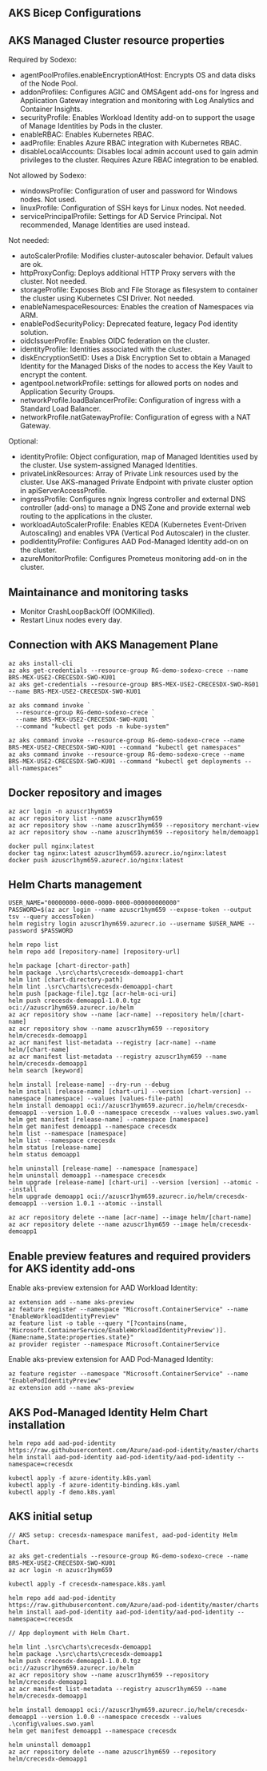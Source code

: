 AKS Bicep Configurations
------------------------

## AKS Managed Cluster resource properties

Required by Sodexo:

* agentPoolProfiles.enableEncryptionAtHost: Encrypts OS and data disks of the Node Pool.
* addonProfiles: Configures AGIC and OMSAgent add-ons for Ingress and Application Gateway integration and monitoring with Log Analytics and Container Insights.
* securityProfile: Enables Workload Identity add-on to support the usage of Manage Identities by Pods in the cluster.
* enableRBAC: Enables Kubernetes RBAC.
* aadProfile: Enables Azure RBAC integration with Kubernetes RBAC.
* disableLocalAccounts: Disables local admin account used to gain admin privileges to the cluster. Requires Azure RBAC integration to be enabled.

Not allowed by Sodexo:

* windowsProfile: Configuration of user and password for Windows nodes. Not used.
* linuxProfile: Configuration of SSH keys for Linux nodes. Not needed.
* servicePrincipalProfile: Settings for AD Service Principal. Not recommended, Manage Identities are used instead.

Not needed:

* autoScalerProfile: Modifies cluster-autoscaler behavior. Default values are ok.
* httpProxyConfig: Deploys additional HTTP Proxy servers with the cluster. Not needed.
* storageProfile: Exposes Blob and File Storage as filesystem to container the cluster using Kubernetes CSI Driver. Not needed.
* enableNamespaceResources: Enables the creation of Namespaces via ARM.
* enablePodSecurityPolicy: Deprecated feature, legacy Pod identity solution.
* oidcIssuerProfile: Enables OIDC federation on the cluster.
* identityProfile: Identities associated with the cluster.
* diskEncryptionSetID: Uses a Disk Encryption Set to obtain a Managed Identity for the Managed Disks of the nodes to access the Key Vault to encrypt the content.
* agentpool.networkProfile: settings for allowed ports on nodes and Application Security Groups.
* networkProfile.loadBalancerProfile: Configuration of ingress with a Standard Load Balancer.
* networkProfile.natGatewayProfile: Configuration of egress with a NAT Gateway.

Optional:

* identityProfile: Object configuration, map of Managed Identities used by the cluster. Use system-assigned Managed Identities.
* privateLinkResources: Array of Private Link resources used by the cluster. Use AKS-managed Private Endpoint with private cluster option in apiServerAccessProfile.
* ingressProfile: Configures ngnix Ingress controller and external DNS controller (add-ons) to manage a DNS Zone and provide external web routing to the applications in the cluster.
* workloadAutoScalerProfile: Enables KEDA (Kubernetes Event-Driven Autoscaling) and enables VPA (Vertical Pod Autoscaler) in the cluster.
* podIdentityProfile: Configures AAD Pod-Managed Identity add-on on the cluster.
* azureMonitorProfile: Configures Prometeus monitoring add-on in the cluster.

## Maintainance and monitoring tasks

* Monitor CrashLoopBackOff (OOMKilled).
* Restart Linux nodes every day.

## Connection with AKS Management Plane

```
az aks install-cli
az aks get-credentials --resource-group RG-demo-sodexo-crece --name BRS-MEX-USE2-CRECESDX-SWO-KU01
az aks get-credentials --resource-group BRS-MEX-USE2-CRECESDX-SWO-RG01 --name BRS-MEX-USE2-CRECESDX-SWO-KU01
```

```
az aks command invoke `
  --resource-group RG-demo-sodexo-crece `
  --name BRS-MEX-USE2-CRECESDX-SWO-KU01 `
  --command "kubectl get pods -n kube-system"

az aks command invoke --resource-group RG-demo-sodexo-crece --name BRS-MEX-USE2-CRECESDX-SWO-KU01 --command "kubectl get namespaces"
az aks command invoke --resource-group RG-demo-sodexo-crece --name BRS-MEX-USE2-CRECESDX-SWO-KU01 --command "kubectl get deployments --all-namespaces"
```

## Docker repository and images

```
az acr login -n azuscr1hym659
az acr repository list --name azuscr1hym659
az acr repository show --name azuscr1hym659 --repository merchant-view
az acr repository show --name azuscr1hym659 --repository helm/demoapp1
```

```
docker pull nginx:latest
docker tag nginx:latest azuscr1hym659.azurecr.io/nginx:latest
docker push azuscr1hym659.azurecr.io/nginx:latest
```

## Helm Charts management

```
USER_NAME="00000000-0000-0000-0000-000000000000"
PASSWORD=$(az acr login --name azuscr1hym659 --expose-token --output tsv --query accessToken)
helm registry login azuscr1hym659.azurecr.io --username $USER_NAME --password $PASSWORD
```

```
helm repo list
helm repo add [repository-name] [repository-url]

helm package [chart-director-path]
helm package .\src\charts\crecesdx-demoapp1-chart
helm lint [chart-directory-path]
helm lint .\src\charts\crecesdx-demoapp1-chart
helm push [package-file].tgz [acr-helm-oci-uri]
helm push crecesdx-demoapp1-1.0.0.tgz oci://azuscr1hym659.azurecr.io/helm
az acr repository show --name [acr-name] --repository helm/[chart-name]
az acr repository show --name azuscr1hym659 --repository helm/crecesdx-demoapp1
az acr manifest list-metadata --registry [acr-name] --name helm/[chart-name]
az acr manifest list-metadata --registry azuscr1hym659 --name helm/crecesdx-demoapp1
helm search [keyword]

helm install [release-name] --dry-run --debug
helm install [release-name] [chart-uri] --version [chart-version] --namespace [namespace] --values [values-file-path]
helm install demoapp1 oci://azuscr1hym659.azurecr.io/helm/crecesdx-demoapp1 --version 1.0.0 --namespace crecesdx --values values.swo.yaml
helm get manifest [release-name] --namespace [namespace]
helm get manifest demoapp1 --namespace crecesdx
helm list --namespace [namespace]
helm list --namespace crecesdx
helm status [release-name]
helm status demoapp1

helm uninstall [release-name] --namespace [namespace]
helm uninstall demoapp1 --namespace crecesdx
helm upgrade [release-name] [chart-uri] --version [version] --atomic --install
helm upgrade demoapp1 oci://azuscr1hym659.azurecr.io/helm/crecesdx-demoapp1 --version 1.0.1 --atomic --install

az acr repository delete --name [acr-name] --image helm/[chart-name]
az acr repository delete --name azuscr1hym659 --image helm/crecesdx-demoapp1
```

## Enable preview features and required providers for AKS identity add-ons

Enable aks-preview extension for AAD Workload Identity:

```
az extension add --name aks-preview
az feature register --namespace "Microsoft.ContainerService" --name "EnableWorkloadIdentityPreview"
az feature list -o table --query "[?contains(name, 'Microsoft.ContainerService/EnableWorkloadIdentityPreview')].{Name:name,State:properties.state}"
az provider register --namespace Microsoft.ContainerService
```

Enable aks-preview extension for AAD Pod-Managed Identity:

```
az feature register --namespace "Microsoft.ContainerService" --name "EnablePodIdentityPreview"
az extension add --name aks-preview
```

## AKS Pod-Managed Identity Helm Chart installation

```
helm repo add aad-pod-identity https://raw.githubusercontent.com/Azure/aad-pod-identity/master/charts
helm install aad-pod-identity aad-pod-identity/aad-pod-identity --namespace=crecesdx

kubectl apply -f azure-identity.k8s.yaml
kubectl apply -f azure-identity-binding.k8s.yaml
kubectl apply -f demo.k8s.yaml
```

## AKS initial setup

```
// AKS setup: crecesdx-namespace manifest, aad-pod-identity Helm Chart.

az aks get-credentials --resource-group RG-demo-sodexo-crece --name BRS-MEX-USE2-CRECESDX-SWO-KU01
az acr login -n azuscr1hym659

kubectl apply -f crecesdx-namespace.k8s.yaml

helm repo add aad-pod-identity https://raw.githubusercontent.com/Azure/aad-pod-identity/master/charts
helm install aad-pod-identity aad-pod-identity/aad-pod-identity --namespace=crecesdx

// App deployment with Helm Chart.

helm lint .\src\charts\crecesdx-demoapp1
helm package .\src\charts\crecesdx-demoapp1
helm push crecesdx-demoapp1-1.0.0.tgz oci://azuscr1hym659.azurecr.io/helm
az acr repository show --name azuscr1hym659 --repository helm/crecesdx-demoapp1
az acr manifest list-metadata --registry azuscr1hym659 --name helm/crecesdx-demoapp1

helm install demoapp1 oci://azuscr1hym659.azurecr.io/helm/crecesdx-demoapp1 --version 1.0.0 --namespace crecesdx --values .\config\values.swo.yaml
helm get manifest demoapp1 --namespace crecesdx

helm uninstall demoapp1
az acr repository delete --name azuscr1hym659 --repository helm/crecesdx-demoapp1
```